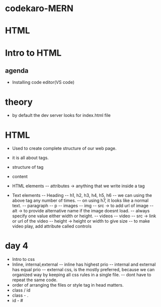 # codekaro-MERN

# HTML

# Intro to HTML

## agenda

- Installing code editor(VS code)

# theory

- by default the dev server looks for index.html file

# HTML

- Used to create complete structure of our web page.
- it is all about tags.
- structure of tag
- <openingTag> content <closingTag>

- HTML elements
  -- attributes -> anything that we write inside a tag
- Text elements
  -- Heading
  -- h1, h2, h3, h4, h5, h6
  -- we can using the above tag any number of times.
  -- on using h7, it looks like a normal text.
  -- paragraph
  -- p
  -- images
  -- img
  -- src -> to add url of image
  -- alt -> to provide alternative name if the image doesnt load.
  -- always specify one value either width or height.
  -- videos
  -- video
  -- src -> link or url of the video
  -- height -> height or width to give size
  -- to make video play, add attribute called controls

# day 4

- Intro to css
- Inline, internal,external
  -- inline has highest prio
  -- internal and external has equal prio
  -- external css, is the mostly preferred, because we can organized way by keeping all css rules in a single file.
  -- dont have to repeat the same code.
- order of arranging the files or style tag in head matters.
- class / id
- class - .
- id - #
